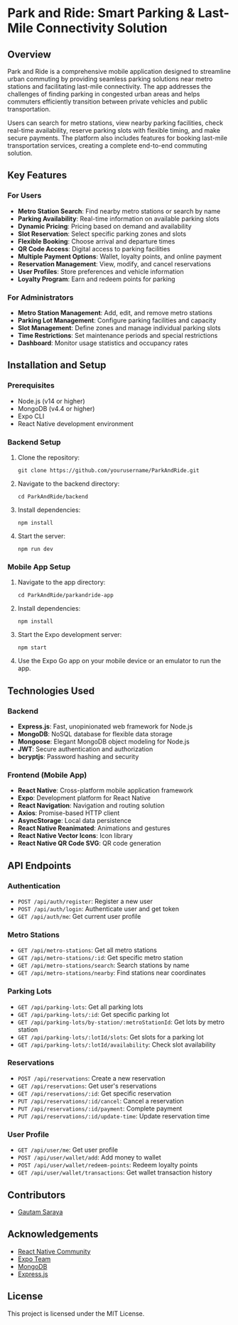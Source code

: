 # Park and Ride: Smart Parking & Last-Mile Connectivity Solution

## Overview

Park and Ride is a comprehensive mobile application designed to streamline urban commuting by providing seamless parking solutions near metro stations and facilitating last-mile connectivity. The app addresses the challenges of finding parking in congested urban areas and helps commuters efficiently transition between private vehicles and public transportation.

Users can search for metro stations, view nearby parking facilities, check real-time availability, reserve parking slots with flexible timing, and make secure payments. The platform also includes features for booking last-mile transportation services, creating a complete end-to-end commuting solution.

## Key Features

### For Users

- **Metro Station Search**: Find nearby metro stations or search by name
- **Parking Availability**: Real-time information on available parking slots
- **Dynamic Pricing**: Pricing based on demand and availability
- **Slot Reservation**: Select specific parking zones and slots
- **Flexible Booking**: Choose arrival and departure times
- **QR Code Access**: Digital access to parking facilities
- **Multiple Payment Options**: Wallet, loyalty points, and online payment
- **Reservation Management**: View, modify, and cancel reservations
- **User Profiles**: Store preferences and vehicle information
- **Loyalty Program**: Earn and redeem points for parking

### For Administrators

- **Metro Station Management**: Add, edit, and remove metro stations
- **Parking Lot Management**: Configure parking facilities and capacity
- **Slot Management**: Define zones and manage individual parking slots
- **Time Restrictions**: Set maintenance periods and special restrictions
- **Dashboard**: Monitor usage statistics and occupancy rates

## Installation and Setup

### Prerequisites

- Node.js (v14 or higher)
- MongoDB (v4.4 or higher)
- Expo CLI
- React Native development environment

### Backend Setup

1. Clone the repository:

   ```
   git clone https://github.com/yourusername/ParkAndRide.git
   ```

2. Navigate to the backend directory:

   ```
   cd ParkAndRide/backend
   ```

3. Install dependencies:

   ```
   npm install
   ```

4. Start the server:
   ```
   npm run dev
   ```

### Mobile App Setup

1. Navigate to the app directory:

   ```
   cd ParkAndRide/parkandride-app
   ```

2. Install dependencies:

   ```
   npm install
   ```

3. Start the Expo development server:

   ```
   npm start
   ```

4. Use the Expo Go app on your mobile device or an emulator to run the app.

## Technologies Used

### Backend

- **Express.js**: Fast, unopinionated web framework for Node.js
- **MongoDB**: NoSQL database for flexible data storage
- **Mongoose**: Elegant MongoDB object modeling for Node.js
- **JWT**: Secure authentication and authorization
- **bcryptjs**: Password hashing and security

### Frontend (Mobile App)

- **React Native**: Cross-platform mobile application framework
- **Expo**: Development platform for React Native
- **React Navigation**: Navigation and routing solution
- **Axios**: Promise-based HTTP client
- **AsyncStorage**: Local data persistence
- **React Native Reanimated**: Animations and gestures
- **React Native Vector Icons**: Icon library
- **React Native QR Code SVG**: QR code generation

## API Endpoints

### Authentication

- `POST /api/auth/register`: Register a new user
- `POST /api/auth/login`: Authenticate user and get token
- `GET /api/auth/me`: Get current user profile

### Metro Stations

- `GET /api/metro-stations`: Get all metro stations
- `GET /api/metro-stations/:id`: Get specific metro station
- `GET /api/metro-stations/search`: Search stations by name
- `GET /api/metro-stations/nearby`: Find stations near coordinates

### Parking Lots

- `GET /api/parking-lots`: Get all parking lots
- `GET /api/parking-lots/:id`: Get specific parking lot
- `GET /api/parking-lots/by-station/:metroStationId`: Get lots by metro station
- `GET /api/parking-lots/:lotId/slots`: Get slots for a parking lot
- `GET /api/parking-lots/:lotId/availability`: Check slot availability

### Reservations

- `POST /api/reservations`: Create a new reservation
- `GET /api/reservations`: Get user's reservations
- `GET /api/reservations/:id`: Get specific reservation
- `PUT /api/reservations/:id/cancel`: Cancel a reservation
- `PUT /api/reservations/:id/payment`: Complete payment
- `PUT /api/reservations/:id/update-time`: Update reservation time

### User Profile

- `GET /api/user/me`: Get user profile
- `POST /api/user/wallet/add`: Add money to wallet
- `POST /api/user/wallet/redeem-points`: Redeem loyalty points
- `GET /api/user/wallet/transactions`: Get wallet transaction history

## Contributors

- [Gautam Saraya](https://github.com/gautamsaraya)

## Acknowledgements

- [React Native Community](https://reactnative.dev/)
- [Expo Team](https://expo.dev/)
- [MongoDB](https://www.mongodb.com/)
- [Express.js](https://expressjs.com/)

## License

This project is licensed under the MIT License.
